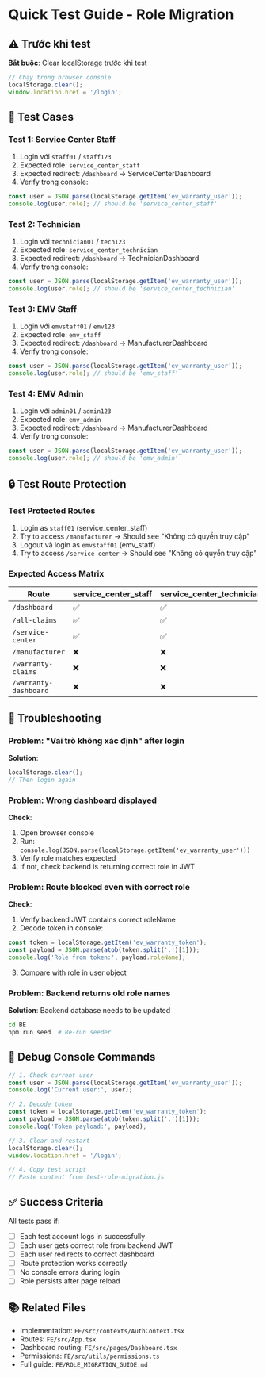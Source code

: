 # Quick Test Guide - Role Migration

## ⚠️ Trước khi test

**Bắt buộc**: Clear localStorage trước khi test
```javascript
// Chạy trong browser console
localStorage.clear();
window.location.href = '/login';
```

## 🧪 Test Cases

### Test 1: Service Center Staff
1. Login với `staff01` / `staff123`
2. Expected role: `service_center_staff`
3. Expected redirect: `/dashboard` → ServiceCenterDashboard
4. Verify trong console:
```javascript
const user = JSON.parse(localStorage.getItem('ev_warranty_user'));
console.log(user.role); // should be 'service_center_staff'
```

### Test 2: Technician
1. Login với `technician01` / `tech123`
2. Expected role: `service_center_technician`
3. Expected redirect: `/dashboard` → TechnicianDashboard
4. Verify trong console:
```javascript
const user = JSON.parse(localStorage.getItem('ev_warranty_user'));
console.log(user.role); // should be 'service_center_technician'
```

### Test 3: EMV Staff
1. Login với `emvstaff01` / `emv123`
2. Expected role: `emv_staff`
3. Expected redirect: `/dashboard` → ManufacturerDashboard
4. Verify trong console:
```javascript
const user = JSON.parse(localStorage.getItem('ev_warranty_user'));
console.log(user.role); // should be 'emv_staff'
```

### Test 4: EMV Admin
1. Login với `admin01` / `admin123`
2. Expected role: `emv_admin`
3. Expected redirect: `/dashboard` → ManufacturerDashboard
4. Verify trong console:
```javascript
const user = JSON.parse(localStorage.getItem('ev_warranty_user'));
console.log(user.role); // should be 'emv_admin'
```

## 🔒 Test Route Protection

### Test Protected Routes

1. Login as `staff01` (service_center_staff)
2. Try to access `/manufacturer` → Should see "Không có quyền truy cập"
3. Logout và login as `emvstaff01` (emv_staff)
4. Try to access `/service-center` → Should see "Không có quyền truy cập"

### Expected Access Matrix

| Route | service_center_staff | service_center_technician | emv_staff | emv_admin |
|-------|---------------------|---------------------------|-----------|-----------|
| `/dashboard` | ✅ | ✅ | ✅ | ✅ |
| `/all-claims` | ✅ | ✅ | ❌ | ❌ |
| `/service-center` | ✅ | ✅ | ❌ | ❌ |
| `/manufacturer` | ❌ | ❌ | ✅ | ✅ |
| `/warranty-claims` | ❌ | ❌ | ✅ | ✅ |
| `/warranty-dashboard` | ❌ | ❌ | ✅ | ✅ |

## 🐛 Troubleshooting

### Problem: "Vai trò không xác định" after login
**Solution**: 
```javascript
localStorage.clear();
// Then login again
```

### Problem: Wrong dashboard displayed
**Check**:
1. Open browser console
2. Run: `console.log(JSON.parse(localStorage.getItem('ev_warranty_user')))`
3. Verify role matches expected
4. If not, check backend is returning correct role in JWT

### Problem: Route blocked even with correct role
**Check**:
1. Verify backend JWT contains correct roleName
2. Decode token in console:
```javascript
const token = localStorage.getItem('ev_warranty_token');
const payload = JSON.parse(atob(token.split('.')[1]));
console.log('Role from token:', payload.roleName);
```
3. Compare with role in user object

### Problem: Backend returns old role names
**Solution**: Backend database needs to be updated
```bash
cd BE
npm run seed  # Re-run seeder
```

## 📝 Debug Console Commands

```javascript
// 1. Check current user
const user = JSON.parse(localStorage.getItem('ev_warranty_user'));
console.log('Current user:', user);

// 2. Decode token
const token = localStorage.getItem('ev_warranty_token');
const payload = JSON.parse(atob(token.split('.')[1]));
console.log('Token payload:', payload);

// 3. Clear and restart
localStorage.clear();
window.location.href = '/login';

// 4. Copy test script
// Paste content from test-role-migration.js
```

## ✅ Success Criteria

All tests pass if:
- [ ] Each test account logs in successfully
- [ ] Each user gets correct role from backend JWT
- [ ] Each user redirects to correct dashboard
- [ ] Route protection works correctly
- [ ] No console errors during login
- [ ] Role persists after page reload

## 📚 Related Files

- Implementation: `FE/src/contexts/AuthContext.tsx`
- Routes: `FE/src/App.tsx`
- Dashboard routing: `FE/src/pages/Dashboard.tsx`
- Permissions: `FE/src/utils/permissions.ts`
- Full guide: `FE/ROLE_MIGRATION_GUIDE.md`
